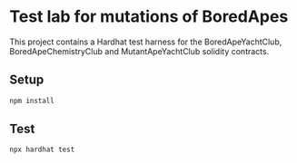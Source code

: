 # Test lab for mutations of BoredApes

This project contains a Hardhat test harness for the BoredApeYachtClub, BoredApeChemistryClub and MutantApeYachtClub solidity contracts.

## Setup

```bash
npm install
```

## Test

```bash
npx hardhat test
```
